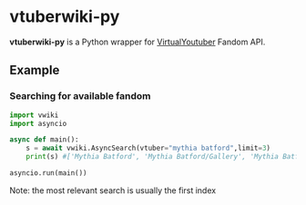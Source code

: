 # vtuberwiki-py
**vtuberwiki-py** is a Python wrapper for [VirtualYoutuber](https://virtualyoutuber.fandom.com/wiki/Virtual_YouTuber_Wiki) Fandom API.


## Example
### Searching for available fandom
```py
import vwiki
import asyncio

async def main():
    s = await vwiki.AsyncSearch(vtuber="mythia batford",limit=3)
    print(s) #['Mythia Batford', 'Mythia Batford/Gallery', 'Mythia Batford/Discography']

asyncio.run(main())
```
Note: the most relevant search is usually the first index
